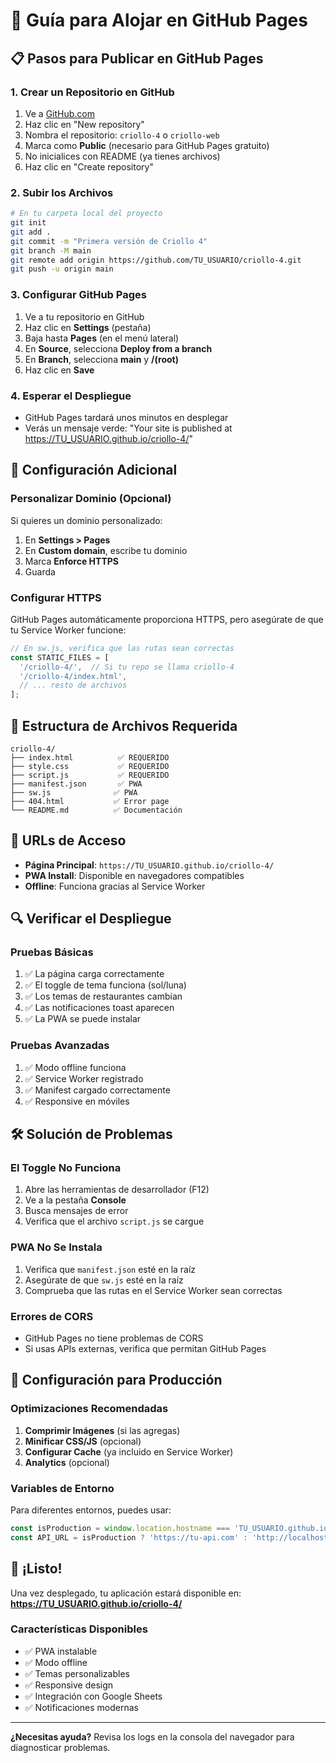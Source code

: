 # 🚀 Guía para Alojar en GitHub Pages

## 📋 Pasos para Publicar en GitHub Pages

### 1. **Crear un Repositorio en GitHub**

1. Ve a [GitHub.com](https://github.com)
2. Haz clic en "New repository"
3. Nombra el repositorio: `criollo-4` o `criollo-web`
4. Marca como **Public** (necesario para GitHub Pages gratuito)
5. No inicialices con README (ya tienes archivos)
6. Haz clic en "Create repository"

### 2. **Subir los Archivos**

```bash
# En tu carpeta local del proyecto
git init
git add .
git commit -m "Primera versión de Criollo 4"
git branch -M main
git remote add origin https://github.com/TU_USUARIO/criollo-4.git
git push -u origin main
```

### 3. **Configurar GitHub Pages**

1. Ve a tu repositorio en GitHub
2. Haz clic en **Settings** (pestaña)
3. Baja hasta **Pages** (en el menú lateral)
4. En **Source**, selecciona **Deploy from a branch**
5. En **Branch**, selecciona **main** y **/(root)**
6. Haz clic en **Save**

### 4. **Esperar el Despliegue**

- GitHub Pages tardará unos minutos en desplegar
- Verás un mensaje verde: "Your site is published at https://TU_USUARIO.github.io/criollo-4/"

## 🔧 Configuración Adicional

### **Personalizar Dominio (Opcional)**

Si quieres un dominio personalizado:

1. En **Settings > Pages**
2. En **Custom domain**, escribe tu dominio
3. Marca **Enforce HTTPS**
4. Guarda

### **Configurar HTTPS**

GitHub Pages automáticamente proporciona HTTPS, pero asegúrate de que tu Service Worker funcione:

```javascript
// En sw.js, verifica que las rutas sean correctas
const STATIC_FILES = [
  '/criollo-4/',  // Si tu repo se llama criollo-4
  '/criollo-4/index.html',
  // ... resto de archivos
];
```

## 📁 Estructura de Archivos Requerida

```
criollo-4/
├── index.html          ✅ REQUERIDO
├── style.css           ✅ REQUERIDO
├── script.js           ✅ REQUERIDO
├── manifest.json       ✅ PWA
├── sw.js              ✅ PWA
├── 404.html           ✅ Error page
└── README.md          ✅ Documentación
```

## 🎯 URLs de Acceso

- **Página Principal**: `https://TU_USUARIO.github.io/criollo-4/`
- **PWA Install**: Disponible en navegadores compatibles
- **Offline**: Funciona gracias al Service Worker

## 🔍 Verificar el Despliegue

### **Pruebas Básicas**
1. ✅ La página carga correctamente
2. ✅ El toggle de tema funciona (sol/luna)
3. ✅ Los temas de restaurantes cambian
4. ✅ Las notificaciones toast aparecen
5. ✅ La PWA se puede instalar

### **Pruebas Avanzadas**
1. ✅ Modo offline funciona
2. ✅ Service Worker registrado
3. ✅ Manifest cargado correctamente
3. ✅ Responsive en móviles

## 🛠️ Solución de Problemas

### **El Toggle No Funciona**
1. Abre las herramientas de desarrollador (F12)
2. Ve a la pestaña **Console**
3. Busca mensajes de error
4. Verifica que el archivo `script.js` se cargue

### **PWA No Se Instala**
1. Verifica que `manifest.json` esté en la raíz
2. Asegúrate de que `sw.js` esté en la raíz
3. Comprueba que las rutas en el Service Worker sean correctas

### **Errores de CORS**
- GitHub Pages no tiene problemas de CORS
- Si usas APIs externas, verifica que permitan GitHub Pages

## 📱 Configuración para Producción

### **Optimizaciones Recomendadas**

1. **Comprimir Imágenes** (si las agregas)
2. **Minificar CSS/JS** (opcional)
3. **Configurar Cache** (ya incluido en Service Worker)
4. **Analytics** (opcional)

### **Variables de Entorno**

Para diferentes entornos, puedes usar:

```javascript
const isProduction = window.location.hostname === 'TU_USUARIO.github.io';
const API_URL = isProduction ? 'https://tu-api.com' : 'http://localhost:3000';
```

## 🎉 ¡Listo!

Una vez desplegado, tu aplicación estará disponible en:
**https://TU_USUARIO.github.io/criollo-4/**

### **Características Disponibles**
- ✅ PWA instalable
- ✅ Modo offline
- ✅ Temas personalizables
- ✅ Responsive design
- ✅ Integración con Google Sheets
- ✅ Notificaciones modernas

---

**¿Necesitas ayuda?** Revisa los logs en la consola del navegador para diagnosticar problemas.
